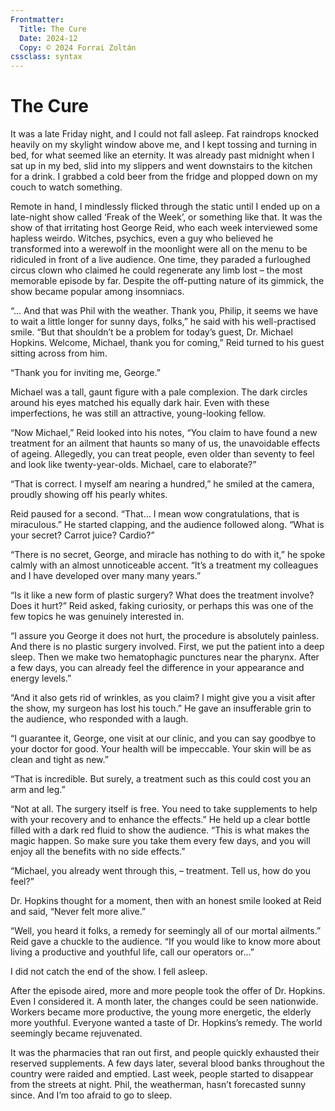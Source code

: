 ```yaml
---
Frontmatter:
  Title: The Cure
  Date: 2024-12
  Copy: © 2024 Forrai Zoltán
cssclass: syntax
---
```


# The Cure

It was a late Friday night, 
and I could not fall asleep. 
Fat raindrops knocked heavily 
on my skylight window above me, 
and I kept tossing and turning in bed, 
for what seemed like an eternity. 
It was already past midnight 
when I sat up in my bed, 
slid into my slippers 
and went downstairs 
to the kitchen 
for a drink. 
I grabbed a cold beer 
from the fridge 
and plopped down on my couch 
to watch something.

Remote in hand, 
I mindlessly flicked through the static 
until I ended up on a late-night show 
called ‘Freak of the Week’, 
or something like that. 
It was the show of that irritating host George Reid, 
who each week interviewed 
some hapless weirdo. 
Witches, psychics, 
even a guy who believed he transformed 
into a werewolf in the moonlight 
were all on the menu to be ridiculed 
in front of a live audience. 
One time, 
they paraded a furloughed circus clown 
who claimed he could regenerate any limb lost 
– the most memorable episode by far. 
Despite the off-putting nature of its gimmick, 
the show became popular among insomniacs.

“… And that was Phil with the weather. 
Thank you, Philip, 
it seems we have to wait a little longer 
for sunny days, folks,” 
he said with his well-practised smile. 
“But that shouldn’t be a problem 
for today’s guest, 
Dr. Michael Hopkins. 
Welcome, Michael, 
thank you for coming,” 
Reid turned to his guest 
sitting across from him.

“Thank you for inviting me, George.”

Michael was a tall, gaunt figure 
with a pale complexion. 
The dark circles around his eyes 
matched his equally dark hair. 
Even with these imperfections, 
he was still an attractive, young-looking fellow.

“Now Michael,” 
Reid looked into his notes, 
“You claim to have found a new treatment 
for an ailment that haunts so many of us, 
the unavoidable effects of ageing. 
Allegedly, you can treat people,
even older than seventy 
to feel and look like twenty-year-olds. 
Michael, care to elaborate?”

“That is correct. I myself am nearing a hundred,” he smiled at the camera, proudly showing off his pearly whites.

Reid paused for a second. “That… I mean wow congratulations, that is miraculous.” He started clapping, and the audience followed along. “What is your secret? Carrot juice? Cardio?”

“There is no secret, George, and miracle has nothing to do with it,” he spoke calmly with an almost unnoticeable accent. “It’s a treatment my colleagues and I have developed over many many years.”

“Is it like a new form of plastic surgery? What does the treatment involve? Does it hurt?” Reid asked, faking curiosity, or perhaps this was one of the few topics he was genuinely interested in.

“I assure you George it does not hurt, the procedure is absolutely painless. And there is no plastic surgery involved. First, we put the patient into a deep sleep. Then we make two hematophagic punctures near the pharynx. After a few days, you can already feel the difference in your appearance and energy levels.”

“And it also gets rid of wrinkles, as you claim? I might give you a visit after the show, my surgeon has lost his touch.” He gave an insufferable grin to the audience, who responded with a laugh.

“I guarantee it, George, one visit at our clinic, and you can say goodbye to your doctor for good. Your health will be impeccable. Your skin will be as clean and tight as new.”

“That is incredible. But surely, a treatment such as this could cost you an arm and leg.”

“Not at all. The surgery itself is free. You need to take supplements to help with your recovery and to enhance the effects.” He held up a clear bottle filled with a dark red fluid to show the audience. “This is what makes the magic happen. So make sure you take them every few days, and you will enjoy all the benefits with no side effects.”

“Michael, you already went through this, – treatment. Tell us, how do you feel?”

Dr. Hopkins thought for a moment, then with an honest smile looked at Reid and said, “Never felt more alive.”

“Well, you heard it folks, a remedy for seemingly all of our mortal ailments.” Reid gave a chuckle to the audience. “If you would like to know more about living a productive and youthful life, call our operators or…”

I did not catch the end of the show. I fell asleep.

After the episode aired, more and more people took the offer of Dr. Hopkins. Even I considered it. A month later, the changes could be seen nationwide. Workers became more productive, the young more energetic, the elderly more youthful. Everyone wanted a taste of Dr. Hopkins’s remedy. The world seemingly became rejuvenated.

It was the pharmacies that ran out first, and people quickly exhausted their reserved supplements. A few days later, several blood banks throughout the country were raided and emptied. Last week, people started to disappear from the streets at night. Phil, the weatherman, hasn’t forecasted sunny since. And I’m too afraid to go to sleep.

